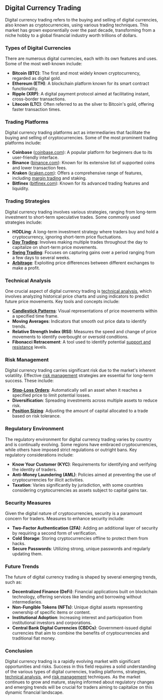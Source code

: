 ## Digital Currency Trading

Digital currency trading refers to the buying and selling of digital currencies, also known as cryptocurrencies, using various trading techniques. This market has grown exponentially over the past decade, transforming from a niche hobby to a global financial industry worth trillions of dollars. 

### Types of Digital Currencies

There are numerous digital currencies, each with its own features and uses. Some of the most well-known include:

- **Bitcoin (BTC)**: The first and most widely known cryptocurrency, regarded as digital gold.
- **Ethereum (ETH)**: A blockchain platform known for its smart contract functionality.
- **Ripple (XRP)**: A digital payment protocol aimed at facilitating instant, cross-border transactions.
- **Litecoin (LTC)**: Often referred to as the silver to Bitcoin's gold, offering faster transaction times.

### Trading Platforms

Digital currency trading platforms act as intermediaries that facilitate the buying and selling of cryptocurrencies. Some of the most prominent trading platforms include:

- **Coinbase** ([coinbase.com](https://www.coinbase.com)): A popular platform for beginners due to its user-friendly interface.
- **Binance** ([binance.com](https://www.binance.com)): Known for its extensive list of supported coins and lower transaction fees.
- **Kraken** ([kraken.com](https://www.kraken.com)): Offers a comprehensive range of features, including [margin trading](../m/margin_trading.md) and staking.
- **Bitfinex** ([bitfinex.com](https://www.bitfinex.com)): Known for its advanced trading features and liquidity.

### Trading Strategies

Digital currency trading involves various strategies, ranging from long-term investment to short-term speculative trades. Some commonly used strategies include:

- **HODLing**: A long-term investment strategy where traders buy and hold a cryptocurrency, ignoring short-term price fluctuations.
- **[Day Trading](../d/day_trading.md)**: Involves making multiple trades throughout the day to capitalize on short-term price movements.
- **[Swing Trading](../s/swing_trading.md)**: Focuses on capturing gains over a period ranging from a few days to several weeks.
- **[Arbitrage](../a/arbitrage.md)**: Exploiting price differences between different exchanges to make a profit.

### Technical Analysis

One crucial aspect of digital currency trading is [technical analysis](../t/technical_analysis.md), which involves analyzing historical price charts and using indicators to predict future price movements. Key tools and concepts include:

- **[Candlestick Patterns](../c/candlestick_patterns.md)**: Visual representations of price movements within a specified time frame.
- **Moving Averages**: Indicators that smooth out price data to identify trends.
- **Relative Strength Index (RSI)**: Measures the speed and change of price movements to identify overbought or oversold conditions.
- **Fibonacci Retracement**: A tool used to identify potential [support and resistance](../s/support_and_resistance.md) levels.

### Risk Management

Digital currency trading carries significant risk due to the market's inherent volatility. Effective [risk management](../r/risk_management.md) strategies are essential for long-term success. These include:

- **[Stop-Loss Orders](../s/stop-loss_orders.md)**: Automatically sell an asset when it reaches a specified price to limit potential losses.
- **Diversification**: Spreading investments across multiple assets to reduce risk.
- **[Position Sizing](../p/position_sizing.md)**: Adjusting the amount of capital allocated to a trade based on risk tolerance.

### Regulatory Environment

The regulatory environment for digital currency trading varies by country and is continually evolving. Some regions have embraced cryptocurrencies, while others have imposed strict regulations or outright bans. Key regulatory considerations include:

- **Know Your Customer (KYC)**: Requirements for identifying and verifying the identity of traders.
- **Anti-Money Laundering (AML)**: Policies aimed at preventing the use of cryptocurrencies for illicit activities.
- **Taxation**: Varies significantly by jurisdiction, with some countries considering cryptocurrencies as assets subject to capital gains tax.

### Security Measures

Given the digital nature of cryptocurrencies, security is a paramount concern for traders. Measures to enhance security include:

- **Two-Factor Authentication (2FA)**: Adding an additional layer of security by requiring a second form of verification.
- **Cold Storage**: Storing cryptocurrencies offline to protect them from hacks.
- **Secure Passwords**: Utilizing strong, unique passwords and regularly updating them.

### Future Trends

The future of digital currency trading is shaped by several emerging trends, such as:

- **Decentralized Finance (DeFi)**: Financial applications built on blockchain technology, offering services like lending and borrowing without intermediaries.
- **Non-Fungible Tokens (NFTs)**: Unique digital assets representing ownership of specific items or content.
- **Institutional Adoption**: Increasing interest and participation from institutional investors and corporations.
- **Central Bank Digital Currencies (CBDCs)**: Government-issued digital currencies that aim to combine the benefits of cryptocurrencies and traditional fiat money.

### Conclusion

Digital currency trading is a rapidly evolving market with significant opportunities and risks. Success in this field requires a solid understanding of the various types of digital currencies, trading platforms, strategies, [technical analysis](../t/technical_analysis.md), and [risk management](../r/risk_management.md) techniques. As the market continues to grow and mature, staying informed about regulatory changes and emerging trends will be crucial for traders aiming to capitalize on this dynamic financial landscape.
